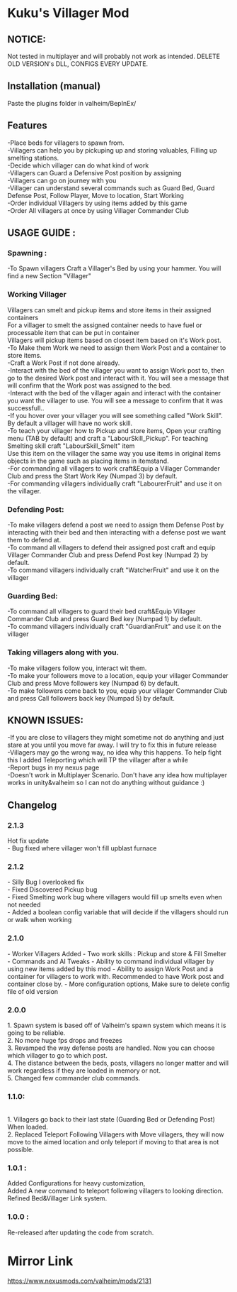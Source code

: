 # Kuku's Villager Mod

## NOTICE:
Not tested in multiplayer and will probably not work as intended.
DELETE OLD VERSION's DLL, CONFIGS EVERY UPDATE.

## Installation (manual)
Paste the plugins folder in valheim/BepInEx/

## Features
-Place beds for villagers to spawn from. <br>
-Villagers can help you by pickuping up and storing valuables, Filling up smelting stations. <br>
-Decide which villager can do what kind of work <br>
-Villagers can Guard a Defensive Post position by assigning <br>
-Villagers can go on journey with you <br>
-Villager can understand several commands such as Guard Bed, Guard Defense Post, Follow Player, Move to location, Start Working <br>
-Order individual Villagers by using items added by this game <br>
-Order All villagers at once by using Villager Commander Club <br>

## USAGE GUIDE :
### Spawning :
-To Spawn villagers Craft a Villager's Bed by using your hammer. You will find a new Section "Villager"
### Working Villager
Villagers can smelt and pickup items and store items in their assigned containers<br>
For a villager to smelt the assigned container needs to have fuel or processable item that can be put in container<br>
Villagers will pickup items based on closest item based on it's Work post.<br>
-To Make them Work we need to assign them Work Post and a container to store items. <br>
-Craft a Work Post if not done already. <br>
-Interact with the bed of the villager you want to assign Work post to, then go to the desired Work post and interact with it. You will see a message that will confirm that the Work post was assigned to the bed. <br>
-Interact with the bed of the villager again and interact with the container you want the villager to use. You will see a message to confirm that it was successfull.. <br>
-If you hover over your villager you will see something called "Work Skill". By default a villager will have no work skill.<br>
-To teach your villager how to Pickup and store items, Open your crafting menu (TAB by default) and craft a "LabourSkill_Pickup". For teaching Smelting skill craft "LabourSkill_Smelt" item<br>
Use this item on the villager the same way you use items in original items objects in the game such as placing items in itemstand.<br>
-For commanding all villagers to work craft&Equip a Villager Commander Club and press the Start Work Key (Numpad 3) by default.<br>
-For commanding villagers individually craft "LabourerFruit" and use it on the villager.<br>
### Defending Post:
-To make villagers defend a post we need to assign them Defense Post by interacting with their bed and then interacting with a defense post we want them to defend at. <br>
-To command all villagers to defend their assigned post craft and equip Villager Commander Club and press Defend Post key (Numpad 2) by default. <br>
-To command villagers individually craft "WatcherFruit" and use it on the villager <br>
### Guarding Bed:
-To command all villagers to guard their bed craft&Equip Villager Commander Club and press Guard Bed key (Numpad 1) by default. <br>
-To command villagers individually craft "GuardianFruit" and use it on the villager <br>
### Taking villagers along with you.
-To make villagers follow you, interact wit them. <br>
-To make your followers move to a location, equip your villager Commander Club and press Move followers key (Numpad 6) by default. <br>
-To make followers come back to you, equip your villager Commander Club and press Call followers back key (Numpad 5) by default. <br>

## KNOWN ISSUES:
-If you are close to villagers they might sometime not do anything and just stare at you until you move far away. I will try to fix this in future release<br>
-Villagers may go the wrong way, no idea why this happens. To help fight this I added Teleporting which will TP the villager after a while <br>
-Report bugs in my nexus page <br>
-Doesn't work in Multiplayer Scenario. Don't have any idea how multiplayer works in unity&valheim so I can not do anything without guidance :) <br>

## Changelog
<h3>2.1.3</h3>
Hot fix update <br>
- Bug fixed where villager won't fill upblast furnace <br>
<h3>2.1.2</h3>
- Silly Bug I overlooked fix<br>
- Fixed Discovered Pickup bug<br>
- Fixed Smelting work bug where villagers would fill up smelts even when not needed<br>
- Added a boolean config variable that will decide if the villagers should run or walk when working<br>
<h3>2.1.0</h3>
- Worker Villagers Added
- Two work skills : Pickup and store & Fill Smelter
- Commands and AI Tweaks
- Ability to command individual villager by using new items added by this mod
- Ability to assign Work Post and a container for villagers to work with. Recommended to have Work post and container close by.
- More configuration options, Make sure to delete config file of old version<br>


<h3>2.0.0</h3>
1. Spawn system is based off of Valheim's spawn system which means it is going to be reliable.<br>
2. No more huge fps drops and freezes<br>
3. Revamped the way defense posts are handled. Now you can choose which villager to go to which post.<br>
4. The distance between the beds, posts, villagers no longer matter and will work regardless if they are loaded in memory or not.<br>
5. Changed few commander club commands.<br>
<h3>1.1.0:</h3>  <br>1. Villagers go back to their last state (Guarding Bed or Defending Post) When loaded.
<br>2. Replaced Teleport Following Villagers with Move villagers, they will now move to the aimed location and only teleport if moving to that area is not possible.

<h3>1.0.1 : </h3>Added Configurations for heavy customization,<br> Added A new command to teleport following villagers to looking direction. Refined Bed&Villager Link system.

<h3>1.0.0 : </h3> Re-released after updating the code from scratch.


# Mirror Link
https://www.nexusmods.com/valheim/mods/2131